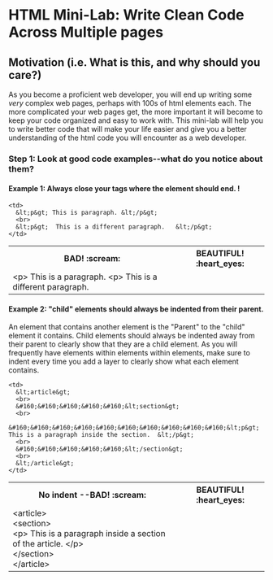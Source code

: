 # HTML Mini-Lab: Write Clean Code Across Multiple pages


## Motivation (i.e. What is this, and why should you care?)

As you become a proficient web developer, you will end up writing some *very* complex web pages, perhaps with 100s of html elements each. The more complicated your web pages get, the more important it will become to keep your code organized and easy to work with. This mini-lab will help you to write better code that will make your life easier and give you a better understanding of the html code you will encounter as a web developer.


### Step 1: Look at good code examples--what do you notice about them?  

#### Example 1: Always close your tags where the element should end. !
<table>
  <tr>
    <th> BAD! :scream: </th>
    <th> BEAUTIFUL! :heart_eyes: </th>
  </tr>
  <tr>
    <td>
      &lt;p&gt; This is a paragraph.
      &lt;p&gt;  This is a different paragraph.
    </td>

    <td>
      &lt;p&gt; This is paragraph. &lt;/p&gt;
      <br>
      &lt;p&gt;  This is a different paragraph.   &lt;/p&gt;
    </td>
  </tr>
</table>


#### Example 2: "child" elements should always be indented from their parent.
An element that contains another element is the "Parent" to the "child" element it contains. Child elements should always be indented away from their parent to clearly show that they are a child element.
As you will frequently have elements within elements within elements, make sure to indent every time you add a layer to clearly show what each element contains.

<table>
  <tr>
    <th> No indent --BAD! :scream: </th>
    <th> BEAUTIFUL! :heart_eyes: </th>
  </tr>
  <tr>
    <td>
      &lt;article&gt;
      <br>
      &lt;section&gt;  
      <br>
      &lt;p&gt; This is a paragraph inside a section of the article.  &lt;/p&gt;
      <br>
      &lt;/section&gt;
      <br>
      &lt;/article&gt;
    </td>

    <td>
      &lt;article&gt;
      <br>
      &#160;&#160;&#160;&#160;&#160;&lt;section&gt;  
      <br>
      &#160;&#160;&#160;&#160;&#160;&#160;&#160;&#160;&#160;&#160;&lt;p&gt; This is a paragraph inside the section.  &lt;/p&gt;
      <br>
      &#160;&#160;&#160;&#160;&#160;&lt;/section&gt;
      <br>
      &lt;/article&gt;
    </td>
  </tr>
</table>
